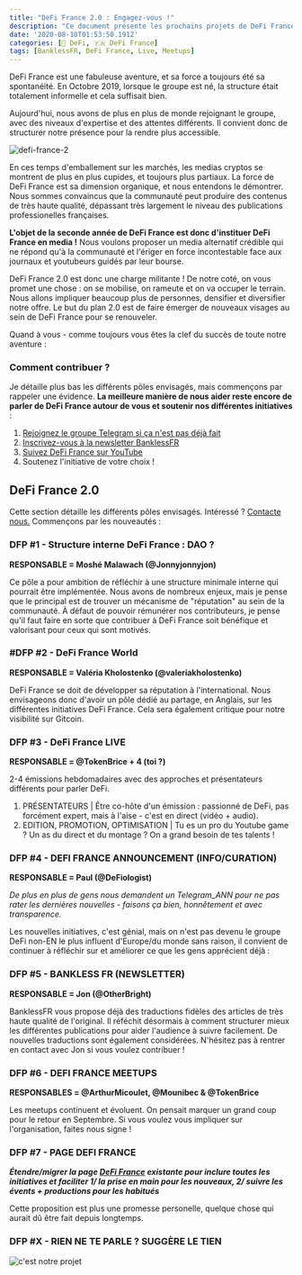 ```yaml
---
title: "DeFi France 2.0 : Engagez-vous !"
description: "Ce document présente les prochains projets de DeFi France. Motivé ? N'hésitez pas à nous contacter pour vous impliquer."
date: '2020-08-10T01:53:50.191Z'
categories: [🌌 DeFi, 🇫🇷 DeFi France]
tags: [BanklessFR, DeFi France, Live, Meetups]
---
```


DeFi France est une fabuleuse aventure, et sa force a toujours été sa spontanéité. En Octobre 2019, lorsque le groupe est né, la structure était totalement informelle et cela suffisait bien. 

Aujourd'hui, nous avons de plus en plus de monde rejoignant le groupe, avec des niveaux d'expertise et des attentes différents. Il convient donc de structurer notre présence pour la rendre plus accessible.

![defi-france-2](/img/others/defifrance2.jpg)

En ces temps d'emballement sur les marchés, les medias cryptos se montrent de plus en plus cupides, et toujours plus partiaux. La force de DeFi France est sa dimension organique, et nous entendons le démontrer. Nous sommes convaincus que la communauté peut produire des contenus de très haute qualité, dépassant très largement le niveau des publications professionelles françaises.

**L'objet de la seconde année de DeFi France est donc d'instituer DeFi France en media !** Nous voulons proposer un media alternatif crédible qui ne répond qu'à la communauté et l'ériger en force incontestable face aux journaux et youtubeurs guidés par leur bourse.

DeFi France 2.0 est donc une charge militante ! De notre coté, on vous promet une chose : on se mobilise, on rameute et on va occuper le terrain. Nous allons impliquer beaucoup plus de personnes, densifier et diversifier notre offre. Le but du plan 2.0 est de faire émerger de nouveaux visages au sein de DeFi France pour se renouveler.

Quand à vous - comme toujours vous êtes la clef du succès de toute notre aventure : 

### Comment contribuer ?

Je détaille plus bas les différents pôles envisagés, mais commençons par rappeler une évidence. **La meilleure manière de nous aider reste encore de parler de DeFi France autour de vous et soutenir nos différentes initiatives** :

1. [Rejoignez le groupe Telegram si ça n'est pas déjà fait](https://t.me/defifrance)
2. [Inscrivez-vous à la newsletter BanklessFR](https://banklessfr.substack.com/)
3. [Suivez DeFi France sur YouTube](http://youtube.com/c/defifrance)
4. Soutenez l'initiative de votre choix !

## DeFi France 2.0

Cette section détaille les différents pôles envisagés. Intéressé ? [Contacte nous.](mailto:me@tokenbrice.com) Commençons par les nouveautés :


### DFP #1 - Structure interne DeFi France : DAO ?

**RESPONSABLE = Moshé Malawach (@Jonnyjonnyjon)**

Ce pôle a pour ambition de réfléchir à une structure minimale interne qui pourrait être implémentée. Nous avons de nombreux enjeux, mais je pense que le principal est de trouver un mécanisme de "réputation" au sein de la communauté. À défaut de pouvoir rémunérer nos contributeurs, je pense qu'il faut faire en sorte que contribuer à DeFi France soit bénéfique et valorisant pour ceux qui sont motivés.


### #DFP #2 - DeFi France World

**RESPONSABLE = Valéria Kholostenko (@valeriakholostenko)**

DeFi France se doit de développer sa réputation à l'international. Nous envisageons donc d'avoir un pôle dédié au partage, en Anglais, sur les différentes initiatives DeFi France. Cela sera également critique pour notre visibilité sur Gitcoin.


### DFP #3 - DeFi France LIVE

**RESPONSABLE = @TokenBrice + 4 (toi ?)**

2-4 émissions hebdomadaires avec des approches et présentateurs différents pour parler DeFi.



1. PRÉSENTATEURS | Être co-hôte d'un émission : passionné de DeFi, pas forcément expert, mais à l'aise - c'est en direct (vidéo + audio).
2. EDITION, PROMOTION, OPTIMISATION | Tu es un pro du Youtube game ? Un as du direct et du montage ? On a grand besoin de tes talents !


### DFP #4 - DEFI FRANCE ANNOUNCEMENT (INFO/CURATION)

**RESPONSABLE = Paul (@DeFiologist)**

_De plus en plus de gens nous demandent un Telegram_ANN pour ne pas rater les dernières nouvelles - faisons ça bien, honnêtement et avec transparence._

Les nouvelles initiatives, c'est génial, mais on n'est pas devenu le groupe DeFi non-EN le plus influent d'Europe/du monde sans raison, il convient de continuer à réfléchir sur et améliorer ce que les gens apprécient déjà :


### DFP #5 - BANKLESS FR (NEWSLETTER)

**RESPONSABLE =  Jon (@OtherBright)**

BanklessFR vous propose déjà des traductions fidèles des articles de très haute qualité de l'original. Il réféchit désormais à comment structurer mieux les différentes publications pour aider l'audience à suivre facilement. De nouvelles traductions sont également considérées. N'hésitez pas à rentrer en contact avec Jon si vous voulez contribuer !

### DFP #6 - DEFI FRANCE MEETUPS

**RESPONSABLES = @ArthurMicoulet, @Mounibec & @TokenBrice**

Les meetups continuent et évoluent. On pensait marquer un grand coup pour le retour en Septembre. Si vous voulez vous impliquer sur l'organisation, faites nous signe !


### DFP #7 - PAGE DEFI FRANCE

**_Étendre/migrer la page [DeFi France](https://tokenbrice.xyz/fr/defifrance/) existante pour inclure toutes les initiatives et faciliter 1/ la prise en main pour les nouveaux, 2/ suivre les évents + productions pour les habitués_**

Cette proposition est plus une promesse personelle, quelque chose qui aurait dû être fait depuis longtemps. 


### DFP #X - RIEN NE TE PARLE ? SUGGÈRE LE TIEN

![c'est notre projet](/img/others/defi-france/projet.gif)